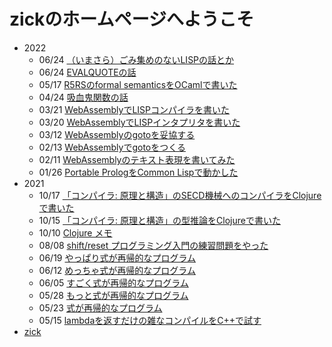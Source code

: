 # zickのホームページへようこそ

* 2022
  * 06/24 [（いまさら）ごみ集めのないLISPの話とか](/2022/gc.md)
  * 06/24 [EVALQUOTEの話](/2022/evalquote.md)
  * 05/17 [R5RSのformal semanticsをOCamlで書いた](/2022/r5rsf.md)
  * 04/24 [吸血鬼関数の話](/2022/vampire.md)
  * 03/21 [WebAssemblyでLISPコンパイラを書いた](/2022/wasm_comp.md)
  * 03/20 [WebAssemblyでLISPインタプリタを書いた](/2022/wasm_inter.md)
  * 03/12 [WebAssemblyのgotoを妥協する](/2022/wasm_goto2.md)
  * 02/13 [WebAssemblyでgotoをつくる](/2022/wasm_goto.md)
  * 02/11 [WebAssemblyのテキスト表現を書いてみた](/2022/wasm.md)
  * 01/26 [Portable PrologをCommon Lispで動かした](/2022/portable.md)
* 2021
  * 10/17 [「コンパイラ: 原理と構造」のSECD機械へのコンパイラをClojureで書いた](/2021/compiler.md)
  * 10/15 [「コンパイラ: 原理と構造」の型推論をClojureで書いた](/2021/typeinf.md)
  * 10/10 [Clojure メモ](/2021/clojure.md)
  * 08/08 [shift/reset プログラミング入門の練習問題をやった](/2021/shift.md)
  * 06/19 [やっぱり式が再帰的なプログラム](/2021/recursion5.md)
  * 06/12 [めっちゃ式が再帰的なプログラム](/2021/recursion4.md)
  * 06/05 [すごく式が再帰的なプログラム](/2021/recursion3.md)
  * 05/28 [もっと式が再帰的なプログラム](/2021/recursion2.md)
  * 05/23 [式が再帰的なプログラム](/2021/recursion.md)
  * 05/15 [lambdaを返すだけの雑なコンパイルをC++で試す](/2021/compile.md)
* [zick](/zick.md)

